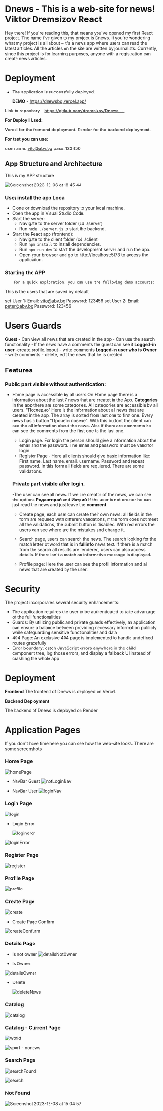 # Dnews - This is a web-site for news! Viktor Dremsizov React
Hey there! If you're reading this, that means you've opened my first React project. The name I've given to my project is Dnews. If you're wondering what my project is all about – it's a news app where users can read the latest articles. All the articles on the site are written by journalists. Currently, since this project is for learning purposes, anyone with a registration can create news articles.


# Deployment

- The application is successfully deployed.
  
   **DEMO**  - https://dnewsbg.vercel.app/

Link to repository - https://github.com/dremsizov/Dnews---

  **For Deploy I Used:**
  
  Vercel for the frontend deployment.
  Render for the backend deployment.
        
   **For test you can use:**
  
   username: vito@abv.bg
   pass: 123456


## App Structure and Architecture

This is my APP structure

![Screenshot 2023-12-06 at 18 45 44](https://github.com/dremsizov/Dnews/assets/106909276/4bec5d91-062a-48fa-811b-cf81473b69ef)


### Use/ install the app Local

- Clone or download the repository to your local machine.
- Open the app in Visual Studio Code.
- Start the server:
   - Navigate to the server folder (cd .\server)
   - Run `node ./server.js` to start the backend.
- Start the React app (frontend):
   - Navigate to the client folder (cd .\client)
   - Run `npm install` to install dependencies.
   - Run `npm run dev` to start the development server and run the app.
   - Open your browser and go to http://localhost:5173 to access the application.


### Starting the APP
        For a quick exploration, you can use the following demo accounts:

This is the users that are saved by default

set User 1:
        Email: vito@abv.bg
        Password: 123456
set User 2:
        Email: peter@abv.bg
        Password: 123456

# Users Guards 
**Guest**
        - Can view all news that are created in the app
        - Can use the search functionality
        - If the news have a comments the guest can see it
**Logged-in user**
        -create,profile,logout
        - write comments
**Logged-in user who is Owner**
        - write comments
        - delete, edit the news that he is created


## Features
   ### Public part visible without authentication:

- Home page is accessible by all users.On Home page there is a information about the last 7 news that are createt in the App.
**Categories**
  In the app there are some categories. All categories are accessible by all users.
  "Последно"
  Here is the information about all news that are created in the app. The array is sorted from last one to first one. Every news has a button "Прочети повече". With this buttont the client can see the all information about the news. Also if there are comments he can see the comments from the first one to the last one. 
  - Login page. For login the person should give a information about the email and the password. The email and password must be valid for login
  - Register Page - Here all clients should give basic information like: First name, Last name, email, username, Password and repeat password. In this form all fields are requiered. There are some validations.
            
   ### Private part visible after login.

  -The user can see all news.
  If we are creator of the news, we can see the options **Редактирай** and **Изтрий**
  If the user is not creator he can just read the news and just leave the **comment**
   
  - Create page, each user can create their own news:
        all fields in the form are required with different validations, if the form does not meet all the validations, the submit button is disabled. With red errors the users can see where are the mistakes and change it.

  - Search page, users can search the news. The search looking for the match letter ot word that is in **fullinfo** news text. If there is a match from the search all results are rendered, users can also access details. If there isn't a match an informative message is displayed.

  - Profile page:
       Here the user can see the profil information and all news that are created by the user.

# Security

The project incorporates several security enhancements:
- The application requires the user to be authenticated to take advantage of the full functionalities
- Guards: By utilizing public and private guards effectively, an application can ensure a balance between providing necessary information publicly while safeguarding sensitive functionalities and data
-  404 Page: An exclusive 404 page is implemented to handle undefined routes gracefully
-  Error boundary: catch JavaScript errors anywhere in the child component tree, log those errors, and display a fallback UI instead of crashing the whole app

        
# Deployment

**Frontend**
       The frontend of Dnews is deployed on Vercel. 

**Backend Deployment**

The backend of Dnews is deployed on Render. 

      
# Application Pages

If you don't have time here you can see how the web-site looks. There are some screenshots

### Home Page


![homePage](https://github.com/dremsizov/Dnews/assets/106909276/bb80d0d1-e4c2-4a59-a3cb-29589e4f64ab)

- NavBar Guest
![notLoginNav](https://github.com/dremsizov/Dnews/assets/106909276/7f66f629-04f9-4393-b43a-2011595a11be)

- NavBar User
![loginNav](https://github.com/dremsizov/Dnews/assets/106909276/4adad9fa-5dcf-4056-af75-e3e8436ac8fa)


### Login Page



![login](https://github.com/dremsizov/Dnews/assets/106909276/429dd882-bac1-48bc-943e-088f615a6b12)

- Login Error

  ![logineror](https://github.com/dremsizov/Dnews/assets/106909276/8582dd01-c724-41e7-ba58-079583508136)

![loginError](https://github.com/dremsizov/Dnews/assets/106909276/96eb4404-75ab-4128-8db4-ad6ae62e35d7)


### Register Page

![register](https://github.com/dremsizov/Dnews/assets/106909276/1a84c656-532c-486c-880b-a7a1b5a63715)


### Profile Page



![profile](https://github.com/dremsizov/Dnews/assets/106909276/a5183795-5bf4-41aa-9e7c-c124be1379b3)


### Create Page



![create](https://github.com/dremsizov/Dnews/assets/106909276/9b12cc68-ad9f-496a-925d-97daba46224c)


- Create Page Confirm


![createConfurm](https://github.com/dremsizov/Dnews/assets/106909276/56b5f94f-7936-45fb-9656-78ce44fadcd7)


### Details Page


  - Is not owner
![detailsNotOwner](https://github.com/dremsizov/Dnews/assets/106909276/be329445-4fb0-4224-9b30-eb6c0d4508d4)

  - Is Owner

![detailsOwner](https://github.com/dremsizov/Dnews/assets/106909276/82e8f0bb-ffd7-4cff-9c1e-87e0033bba03)

  - Delete

    ![deleteNews](https://github.com/dremsizov/Dnews/assets/106909276/c8afc38f-df00-4ce6-8548-91200e9e87e3)


### Catalog


![catalog](https://github.com/dremsizov/Dnews/assets/106909276/55dfecaf-8923-4c3e-9377-fdfd9789d118)


### Catalog - Current Page


![world](https://github.com/dremsizov/Dnews/assets/106909276/d38844ce-a387-4d0e-b023-94ffca3d2847)


![sport - nonews](https://github.com/dremsizov/Dnews/assets/106909276/12493f8d-898d-46fe-9acb-fd2deed4ac60)



### Search Page

![searchFound](https://github.com/dremsizov/Dnews/assets/106909276/35ad4f88-937e-474b-9284-0b1f4a1d65a4)


![search](https://github.com/dremsizov/Dnews/assets/106909276/001b4898-2628-4a89-8798-dba03cce4a72)


### Not Found 

![Screenshot 2023-12-08 at 15 04 57](https://github.com/dremsizov/Dnews/assets/106909276/7dd04fc6-3f2b-4e04-a06b-6b97d23457db)

